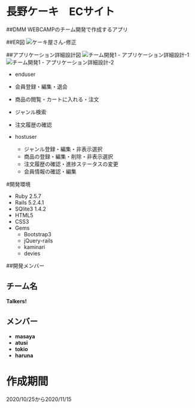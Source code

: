 # 長野ケーキ　ECサイト

##DMM WEBCAMPのチーム開発で作成するアプリ



##ER図
![ケーキ屋さん-修正](https://user-images.githubusercontent.com/71374040/99138765-55a7f880-2676-11eb-9300-5db8a401313e.png)

 ##アプリケーション詳細設計図
 ![チーム開発1 - アプリケーション詳細設計-1](https://user-images.githubusercontent.com/71374040/99138583-f990a480-2674-11eb-8e75-9a1683c3e889.png)
![チーム開発1 - アプリケーション詳細設計-2](https://user-images.githubusercontent.com/71374040/99138586-fbf2fe80-2674-11eb-98dc-810235cfe2af.png)

 - enduser
  - 会員登録・編集・退会
  - 商品の閲覧・カートに入れる・注文
  - ジャンル検索
  - 注文履歴の確認

- hostuser
  - ジャンル登録・編集・非表示選択
  - 商品の登録・編集・削除・非表示選択
  - 注文履歴の確認・進捗ステータスの変更
  - 会員情報の確認・編集

 #開発環境
 - Ruby 2.5.7
- Rails 5.2.4.1
- SQlite3 1.4.2
- HTML5
- CSS3
- Gems
  - Bootstrap3
  - jQuery-rails
  - kaminari
  - devies

##開発メンバー
  ## チーム名
  **Talkers!**

   ## メンバー
  * **masaya**
  * **atusi**
  * **tokio**
  * **haruna**

# 作成期間
  2020/10/25から2020/11/15